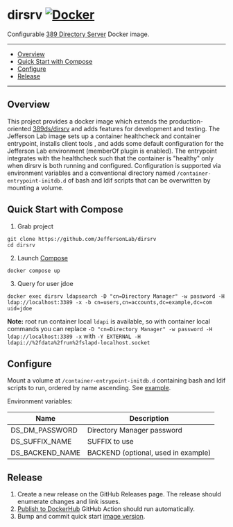# dirsrv [![Docker](https://img.shields.io/docker/v/jeffersonlab/dirsrv?sort=semver&label=DockerHub)](https://hub.docker.com/r/jeffersonlab/dirsrv)
Configurable [389 Directory Server](https://www.port389.org/) Docker image.

---
 - [Overview](https://github.com/JeffersonLab/dirsrv#overview)
 - [Quick Start with Compose](https://github.com/JeffersonLab/dirsrv#quick-start-with-compose) 
 - [Configure](https://github.com/JeffersonLab/dirsrv#configure)
 - [Release](https://github.com/JeffersonLab/dirsrv#release)
---

## Overview
This project provides a docker image which extends the production-oriented [389ds/dirsrv](https://hub.docker.com/r/389ds/dirsrv) and adds features for development and testing.   The Jefferson Lab image sets up a container healthcheck and container entrypoint, installs client tools , and adds some default configuration for the Jefferson Lab environment (memberOf plugin is enabled).  The entrypoint integrates with the healthcheck such that the container is "healthy" only when dirsrv is both running and configured.  Configuration is supported via environment variables and a conventional directory named `/container-entrypoint-initdb.d` of bash and ldif scripts that can be overwritten by mounting a volume.

## Quick Start with Compose
1. Grab project
```
git clone https://github.com/JeffersonLab/dirsrv
cd dirsrv
```
2. Launch [Compose](https://github.com/docker/compose)
```
docker compose up
```
3. Query for user jdoe
```
docker exec dirsrv ldapsearch -D "cn=Directory Manager" -w password -H ldap://localhost:3389 -x -b cn=users,cn=accounts,dc=example,dc=com uid=jdoe
```

**Note:** root run container local `ldapi` is available, so with container local commands you can replace `-D "cn=Directory Manager" -w password -H ldap://localhost:3389 -x` with `-Y EXTERNAL -H ldapi://%2fdata%2frun%2fslapd-localhost.socket` 

## Configure
Mount a volume at `/container-entrypoint-initdb.d` containing bash and ldif scripts to run, ordered by name ascending.  See [example](https://github.com/JeffersonLab/dirsrv/tree/main/scripts/example/initdb.d).

Environment variables:

| Name            | Description                         |
|-----------------|-------------------------------------|
| DS_DM_PASSWORD  | Directory Manager password          |
| DS_SUFFIX_NAME  | SUFFIX to use                       |
| DS_BACKEND_NAME | BACKEND (optional, used in example) |

## Release
1. Create a new release on the GitHub Releases page.  The release should enumerate changes and link issues.
1. [Publish to DockerHub](https://github.com/JeffersonLab/dirsrv/actions/workflows/docker-publish.yml) GitHub Action should run automatically. 
1. Bump and commit quick start [image version](https://github.com/JeffersonLab/dirsrv/blob/main/docker-compose.override.yml).
